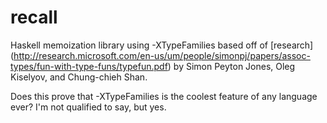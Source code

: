 # recall
Haskell memoization library using -XTypeFamilies based off of [research] (http://research.microsoft.com/en-us/um/people/simonpj/papers/assoc-types/fun-with-type-funs/typefun.pdf) by Simon Peyton Jones, Oleg Kiselyov, and Chung-chieh Shan.

Does this prove that -XTypeFamilies is the coolest feature of any language ever? I'm not qualified to say, but yes.
